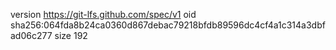 version https://git-lfs.github.com/spec/v1
oid sha256:064fda8b24ca0360d867debac79218bfdb89596dc4cf4a1c314a3dbfad06c277
size 192
